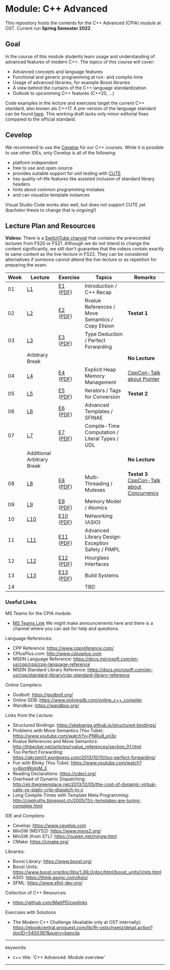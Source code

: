 # Module: C++ Advanced

This repository hosts the contents for the C++ Advanced (CPlA) module at
OST. Current run **Spring Semester 2022**.

## Goal

In the course of this module students learn usage and understanding of
advanced features of modern C++. The topics of this course will cover:

-   Advanced concepts and language features
-   Functional and generic programming at run- and compile-time
-   Usage of advanced libraries, for example Boost libraries
-   A view behind the curtains of the C++ language standardization
-   Outlook to upcomming C++ features (C++20, ...)

Code examples in the lecture and exercises target the current C++
standard, also known als C++17. A pre-version of the language standard
can be found
[here](http://www.open-std.org/jtc1/sc22/wg21/docs/papers/2017/n4659.pdf).
This working draft lacks only minor editorial fixes compared to the
official standard.


## Cevelop

We recommend to use the [Cevelop](https://www.cevelop.com) for our C++
courses. While it is possible to use other IDEs, only Cevelop is all of the following:

-   platform independent
-   free to use and open-source
-   provides suitable support for unit testing with
    [CUTE](https://www.cute-test.com)
-   has quality-of-life features like assisted inclusion of standard
    library headers
-   hints about common programming mistakes
-   and can visualize template instances

Visual Studio Code works also well, but does not support CUTE yet (bachelor thesis to change that is ongoing!)

## Lecture Plan and Resources

**Videos:** There is a [SwitchTube channel](https://tube.switch.ch/channels/2a2692d0) that contains the prerecorded lectures from FS20 or FS21. Although we do not intend to change the content significantly, we still don't guarantee that the videos contain exactly te same content as the live-lecture in FS22. They can be considered alternatives if someone cannot attend the live-lecture or as repetition for preparing the exam.

| Week | Lecture                | Exercise                                                                                | Topics                                                 | Remarks        |
|------|------------------------|-----------------------------------------------------------------------------------------|--------------------------------------------------------|----------------|
| 01   | [L1](week01) | [E1](week01/README.md) ([PDF](http://cxx.pages.gitlab.ost.ch/cpla/week01.pdf))   | Introduction / C++ Recap                              |                |
| 02   | [L2](week02) | [E2](week02/README.md) ([PDF](http://cxx.pages.gitlab.ost.ch/cpla/week02.pdf))   | Rvalue References / Move Semantics / Copy Elision     | **Testat 1**   |
| 03   | [L3](week03) | [E3](week03/README.md) ([PDF](http://cxx.pages.gitlab.ost.ch/cpla/week03.pdf))   | Type Deduction / Perfect Forwarding                   |                |
|      | Arbitrary Break               |                                                                            |                                                       | **No Lecture** |
| 04   | [L4](week04) | [E4](week04/README.md) ([PDF](http://cxx.pages.gitlab.ost.ch/cpla/week04.pdf))   | Explicit Heap Memory Management                       | [CppCon-Talk about Pointer](https://www.youtube.com/watch?v=rqVWj0aVSxg)               |
| 05   | [L5](week05) | [E5](week05/README.md) ([PDF](http://cxx.pages.gitlab.ost.ch/cpla/week05.pdf))   | Iterators / Tags for Conversion                       | **Testat 2**   |
| 06   | [L6](week06) | [E6](week06/README.md) ([PDF](http://cxx.pages.gitlab.ost.ch/cpla/week06.pdf))   | Advanced Templates / SFINAE                           |                |
| 07   | [L7](week07) | [E7](week07/README.md) ([PDF](http://cxx.pages.gitlab.ost.ch/cpla/week07.pdf))   | Compile-Time Computation / Literal Types / UDL        |                |
|      | Additional Arbitrary Break |                                                                            |                                                       | **No Lecture** |
| 08   | [L8](week08) | [E8](week08/README.md) ([PDF](http://cxx.pages.gitlab.ost.ch/cpla/week08.pdf))   | Multi-Threading / Mutexes                             | **Testat 3** <br/> [CppCon-Talk about Concurrency](https://www.youtube.com/watch?v=F6Ipn7gCOsY)   |
| 09   | [L9](week09) | [E9](week09/README.md) ([PDF](http://cxx.pages.gitlab.ost.ch/cpla/week09.pdf))   | Memory Model / Atomics                                |                |
| 10   | [L10](week10) | [E10](week10/README.md) ([PDF](http://cxx.pages.gitlab.ost.ch/cpla/week10.pdf)) | Networking (ASIO)                                     |                |
| 11   | [L11](week11) | [E11](week11/README.md) ([PDF](http://cxx.pages.gitlab.ost.ch/cpla/week11.pdf)) | Advanced Library Design: Exception Safety / PIMPL     |                |
| 12   | [L12](week12) | [E12](week12/README.md) ([PDF](http://cxx.pages.gitlab.ost.ch/cpla/week12.pdf)) | Hourglass Interfaces                                  |                |
| 13   | [L13](week13) | [E13](week13/README.md) ([PDF](http://cxx.pages.gitlab.ost.ch/cpla/week13.pdf)) | Build Systems                                         |                |
| 14   |  |  | TBD                                          |                |



### Useful Links

MS Teams for the CPlA module:
* [MS Teams Link](https://teams.microsoft.com/l/team/19%3aXrP15EcbsSPRT36qJ01-7cLuEHGJJmmT8pdsRM8Ib9Q1%40thread.tacv2/conversations?groupId=99a61ef0-6ca5-466b-bd32-38fddb8deb11&tenantId=a6e70fa3-1c7a-4aa2-a25e-836eea52ca22)
We might make announcements here and there is a channel where you can ask for help and questions.


Language References:
* CPP Reference: https://www.cppreference.com/
* CPlusPlus.com: http://www.cplusplus.com
* MSDN Language Reference: https://docs.microsoft.com/en-us/cpp/cpp/cpp-language-reference
* MSDN Standard Library Reference: https://docs.microsoft.com/en-us/cpp/standard-library/cpp-standard-library-reference
 
Online Compilers:
* Godbolt: https://godbolt.org/
* Online GDB: https://www.onlinegdb.com/online_c++_compiler
* Wandbox: https://wandbox.org/

Links from the Lecture:
* Structured Bindings: https://skebanga.github.io/structured-bindings/
* Problems with Move Semantics (You Tube): https://www.youtube.com/watch?v=PNRju6_yn3o
* Rvalue References and Move Semantics: http://thbecker.net/articles/rvalue_references/section_01.html
* Too Perfect Forwarding: https://akrzemi1.wordpress.com/2013/10/10/too-perfect-forwarding/
* Fun with Blinky (You Tube): https://www.youtube.com/watch?v=6pmWojisM_E
* Reading Declarations: https://cdecl.org/
* Overhead of Dynamic Dispatching: http://eli.thegreenplace.net/2013/12/05/the-cost-of-dynamic-virtual-calls-vs-static-crtp-dispatch-in-c
* Long Compile-Times with Template Meta Programming: http://cpptruths.blogspot.ch/2005/11/c-templates-are-turing-complete.html

IDE and Compilers:
* Cevelop: https://www.cevelop.com
* MinGW (MSYS2): https://www.msys2.org/
* MinGW (from STL): https://nuwen.net/mingw.html
* CMake: https://cmake.org/

Libraries:
* Boost Library: https://www.boost.org/
* Boost Units: https://www.boost.org/doc/libs/1_69_0/doc/html/boost_units/Units.html
* ASIO: https://think-async.com/Asio/ 
* SFML: https://www.sfml-dev.org/

Collection of C++ Resources:
* https://github.com/MattPD/cpplinks

Exercises with Solutions
* The Modern C++ Challenge (Available only at OST internally): https://ebookcentral.proquest.com/lib/fh-ostschweiz/detail.action?docID=5400397&query=bancila

---
keywords:
- c++
title: 'C++ Advanced: Module overview'
---

